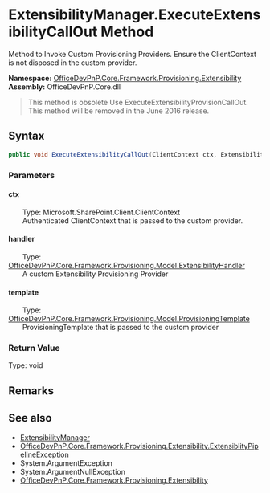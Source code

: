 # ExtensibilityManager.ExecuteExtensibilityCallOut Method  
 Method to Invoke Custom Provisioning Providers. Ensure the ClientContext is not disposed in the custom provider.   

**Namespace:** [OfficeDevPnP.Core.Framework.Provisioning.Extensibility](OfficeDevPnP.Core.Framework.Provisioning.Extensibility.md)  
**Assembly:** OfficeDevPnP.Core.dll  

>This method is obsolete
>Use ExecuteExtensibilityProvisionCallOut. This method will be removed in the June 2016 release.

## Syntax
```C#
public void ExecuteExtensibilityCallOut(ClientContext ctx, ExtensibilityHandler handler, ProvisioningTemplate template)
```
### Parameters
#### ctx  
&emsp;&emsp;Type: Microsoft.SharePoint.Client.ClientContext  
&emsp;&emsp;Authenticated ClientContext that is passed to the custom provider.  

  

#### handler  
&emsp;&emsp;Type: [OfficeDevPnP.Core.Framework.Provisioning.Model.ExtensibilityHandler](OfficeDevPnP.Core.Framework.Provisioning.Model.ExtensibilityHandler.md)  
&emsp;&emsp;A custom Extensibility Provisioning Provider  

  

#### template  
&emsp;&emsp;Type: [OfficeDevPnP.Core.Framework.Provisioning.Model.ProvisioningTemplate](OfficeDevPnP.Core.Framework.Provisioning.Model.ProvisioningTemplate.md)  
&emsp;&emsp;ProvisioningTemplate that is passed to the custom provider  

  

### Return Value
Type: void  

## Remarks
  
## See also
- [ExtensibilityManager](OfficeDevPnP.Core.Framework.Provisioning.Extensibility.ExtensibilityManager.md) 
- [OfficeDevPnP.Core.Framework.Provisioning.Extensibility.ExtensiblityPipelineException](OfficeDevPnP.Core.Framework.Provisioning.Extensibility.ExtensiblityPipelineException.md)
- System.ArgumentException
- System.ArgumentNullException
- [OfficeDevPnP.Core.Framework.Provisioning.Extensibility](OfficeDevPnP.Core.Framework.Provisioning.Extensibility.md) 

